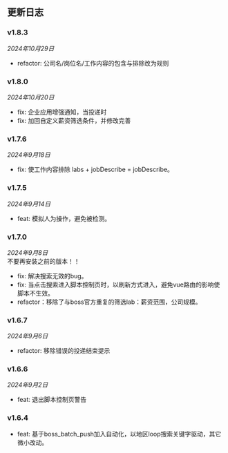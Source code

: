 ## 更新日志
### v1.8.3
*2024年10月29日*  
- refactor: 公司名/岗位名/工作内容的包含与排除改为规则
### v1.8.0
*2024年10月20日*  
- fix: 企业应用增强通知，当投递时
- fix: 加回自定义薪资筛选条件，并修改完善
### v1.7.6
*2024年9月18日*  
- fix: 使工作内容排除 labs + jobDescribe = jobDescribe。

### v1.7.5
*2024年9月14日*  
- feat: 模拟人为操作，避免被检测。


### v1.7.0
*2024年9月8日*  
不要再安装之前的版本！！
- fix: 解决搜索无效的bug。
- fix: 当点击搜索进入脚本控制页时，以刷新方式进入，避免vue路由的影响使脚本不生效。
- refactor：移除了与boss官方重复的筛选lab：薪资范围，公司规模。

### v1.6.7
*2024年9月6日*  
- refactor: 移除错误的投递结束提示

### v1.6.6
*2024年9月2日*  
- feat: 退出脚本控制页警告

### v1.6.4
- feat: 基于boss_batch_push加入自动化，以地区loop搜索关键字驱动，其它微小改动。
